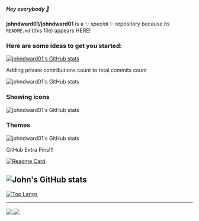 ##### Hey everybody 👋

**johndward01/johndward01** is a ✨ _special_ ✨ repository because its `README.md` (this file) appears HERE!

### Here are some ideas to get you started:

[![johndward01's GitHub stats](https://github-readme-stats-delta-liart.vercel.app/api?username=johndward01)](https://github.com/johndward01/github-readme-stats)

Adding private contributions count to total commits count

![johndward01's GitHub stats](https://github-readme-stats-delta-liart.vercel.app/api?username=johndward01&count_private=true)

### Showing icons

![johndward01's GitHub stats](https://github-readme-stats-delta-liart.vercel.app/api?username=johndward01&show_icons=true)

### Themes

![johndward01's GitHub stats](https://github-readme-stats-delta-liart.vercel.app/api?username=johndward01&show_icons=true&theme=react)

GitHub Extra Pins!!!

[![Readme Card](https://github-readme-stats-delta-liart.vercel.app/api/pin/?username=johndward01&repo=github-readme-stats)](https://github.com/johndward01/github-readme-stats)

![John's GitHub stats](https://github-readme-stats-delta-liart.vercel.app/api?username=johndward01&show_icons=true&theme=react)
------------------------------------------------------------------------------------------------------
[![Top Langs](https://github-readme-stats-delta-liart.vercel.app/api/top-langs/?username=johndward01&layout=compactshow_icons=true&theme=react)](https://github.com/johndward01/github-readme-stats)

___

<a href="https://github.com/anuraghazra/github-readme-stats">
  <img align="center" src="https://github-readme-stats.vercel.app/api/pin/?username=anuraghazra&repo=github-readme-stats" />
</a>
<a href="https://github.com/anuraghazra/convoychat">
  <img align="center" src="https://github-readme-stats.vercel.app/api/pin/?username=anuraghazra&repo=convoychat" />
</a>
